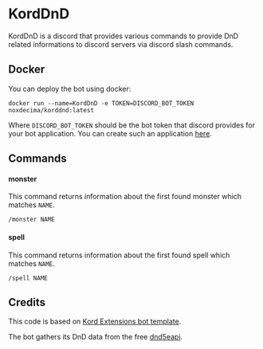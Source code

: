 # KordDnD

KordDnD is a discord that provides various commands to provide DnD related informations to discord servers via discord slash commands.

## Docker
You can deploy the bot using docker:
```
docker run --name=KordDnD -e TOKEN=DISCORD_BOT_TOKEN noxdecima/korddnd:latest
```
Where ```DISCORD_BOT_TOKEN``` should be the bot token that discord provides for your bot application.
You can create such an application [here](https://discord.com/developers/applications).


## Commands

#### monster
This command returns information about the first found monster which matches ```NAME```.
```
/monster NAME
```

#### spell
This command returns information about the first found spell which matches ```NAME```.
```
/spell NAME
```

## Credits

This code is based on [Kord Extensions bot template](https://github.com/Kord-Extensions/template).

The bot gathers its DnD data from the free [dnd5eapi](http://www.dnd5eapi.co).
